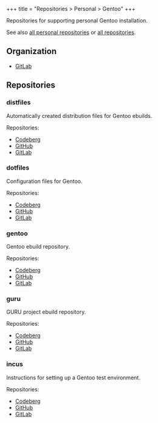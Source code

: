+++
title = "Repositories > Personal > Gentoo"
+++

Repositories for supporting personal Gentoo installation.

See also [all personal repositories](@/notes/Repositories/Personal/_index.md) or [all repositories](@/notes/Repositories/_index.md).

## Organization

- [GitLab](https://gitlab.com/paveloom-g/personal/gentoo)

## Repositories

### distfiles

Automatically created distribution files for Gentoo ebuilds.

Repositories:

- [Codeberg](https://codeberg.org/paveloom/gentoo-distfiles)
- [GitHub](https://github.com/paveloom/gentoo-distfiles)
- [GitLab](https://gitlab.com/paveloom-g/personal/gentoo/distfiles)

### dotfiles

Configuration files for Gentoo.

Repositories:

- [Codeberg](https://codeberg.org/paveloom/gentoo-dotfiles)
- [GitHub](https://github.com/paveloom/gentoo-dotfiles)
- [GitLab](https://gitlab.com/paveloom-g/personal/gentoo/dotfiles)

### gentoo

Gentoo ebuild repository.

Repositories:

- [Codeberg](https://codeberg.org/paveloom/gentoo-gentoo)
- [GitHub](https://github.com/paveloom/gentoo-gentoo)
- [GitLab](https://gitlab.com/paveloom-g/personal/gentoo/gentoo)

### guru

GURU project ebuild repository.

Repositories:

- [Codeberg](https://codeberg.org/paveloom/gentoo-guru)
- [GitHub](https://github.com/paveloom/gentoo-guru)
- [GitLab](https://gitlab.com/paveloom-g/personal/gentoo/guru)

### incus

Instructions for setting up a Gentoo test environment.

Repositories:

- [Codeberg](https://codeberg.org/paveloom/gentoo-incus)
- [GitHub](https://github.com/paveloom/gentoo-incus)
- [GitLab](https://gitlab.com/paveloom-g/personal/gentoo/incus)

